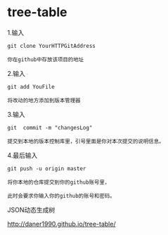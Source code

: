 # tree-table

1.输入

    git clone YourHTTPGitAddress
    
    你在github中存放该项目的地址
    
2.输入

    git add YouFile
    
    将改动的地方添加到版本管理器
    
3.输入

    git  commit -m "changesLog"  
    
    提交到本地的版本控制库里，引号里面是你对本次提交的说明信息。
    
4.最后输入

    git push -u origin master  
    
    将你本地的仓库提交到你的github账号里，
    
    此时会要求你输入你的github的账号和密码。
    



JSON动态生成树

http://daner1990.github.io/tree-table/

